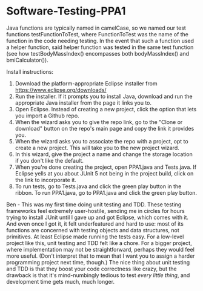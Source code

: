 # Software-Testing-PPA1

Java functions are typically named in camelCase, so we named our test functions testFunctionToTest, where FunctionToTest was the name of the function in the code needing testing. In the event that such a function used a helper function, said helper function was tested in the same test function (see how testBodyMassIndex() encompasses both bodyMassIndex() and bmiCalculator()).

Install instructions:
1. Download the platform-appropriate Eclipse installer from https://www.eclipse.org/downloads/
2. Run the installer. If it prompts you to install Java, download and run the appropriate Java installer from the page it links you to.
3. Open Eclipse. Instead of creating a new project, click the option that lets you import a Github repo.
4. When the wizard asks you to give the repo link, go to the "Clone or download" button on the repo's main page and copy the link it provides you.
5. When the wizard asks you to associate the repo with a project, opt to create a new project. This will take you to the new project wizard.
6. In this wizard, give the project a name and change the storage location if you don't like the default.
7. When you're done creating the project, open PPA1.java and Tests.java. If Eclipse yells at you about JUnit 5 not being in the project build, click on the link to incorporate it.
8. To run tests, go to Tests.java and click the green play button in the ribbon. To run PPA1.java, go to PPA1.java and click the green play button.

Ben - This was my first time doing unit testing and TDD. These testing frameworks feel extremely user-hostile, sending me in circles for hours trying to install JUnit until I gave up and got Eclipse, which comes with it. And even once I got it, it felt underfeatured and hard to use: most of its functions are concerned with testing objects and data structures, not primitives. At least Eclipse made running the tests easy. For a low-level project like this, unit testing and TDD felt like a chore. For a bigger project, where implementation may not be straightforward, perhaps they would feel more useful. (Don't interpret that to mean that I want you to assign a harder programming project next time, though.) The nice thing about unit testing and TDD is that they boost your code correctness like crazy, but the drawback is that it's mind-numbingly tedious to test *every little thing*, and development time gets much, much longer.
